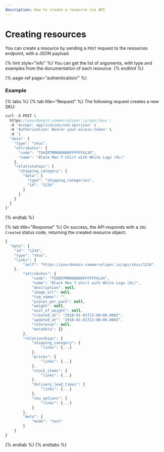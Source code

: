 ```yaml
---
description: How to create a resource via API
---
```


# Creating resources

You can create a resource by sending a `POST` request to the resources endpoint, with a JSON payload.

{% hint style="info" %}
You can get the list of arguments, with type and examples from the documentation of each resource.
{% endhint %}

{% page-ref page="authentication/" %}

### Example

{% tabs %}
{% tab title="Request" %}
The following request creates a new SKU:

```javascript
curl -X POST \
  https://yourdomain.commercelayer.io/api/skus \
  -H 'Accept: application/vnd.api+json' \
  -H 'Authorization: Bearer your-access-token' \
  -d '{
  "data": {
    "type": "skus",
    "attributes": {
      "code": "TSHIRTMM000000FFFFFFXLXX",
      "name": "Black Men T-shirt with White Logo (XL)"
    },
    "relationships": {
      "shipping_category": {
        "data": {
          "type": "shipping_categories",
          "id": "1234"
        }
      }
    }
  }
}'
```
{% endtab %}

{% tab title="Response" %}
On success, the API responds with a `201 Created` status code, returning the created resource object:

```javascript
{
  "data": {
    "id": "1234",
    "type": "skus",
    "links": {
        "self": "https://yourdomain.commercelayer.io/api/skus/1234"
    },
        "attributes": {
            "code": "TSHIRTMM000000FFFFFFXLXX",
            "name": "Black Men T-shirt with White Logo (XL)",
            "description": null,
            "image_url": null,
            "tag_names": "",
            "pieces_per_pack": null,
            "weight": null,
            "unit_of_weight": null,
            "created_at": "2018-01-01T12:00:00.000Z",
            "updated_at": "2018-01-01T12:00:00.000Z",
            "reference": null,
            "metadata": {}
        },
        "relationships": {
            "shipping_category": {
                "links": {...}
            },
            "prices": {
                "links": {...}
            },
            "stock_items": {
                "links": {...}
            },
            "delivery_lead_times": {
                "links": {...}
            },
            "sku_options": {
                "links": {...}
            }
        },
        "meta": {
            "mode": "test"
        }
    }
}
```
{% endtab %}
{% endtabs %}

